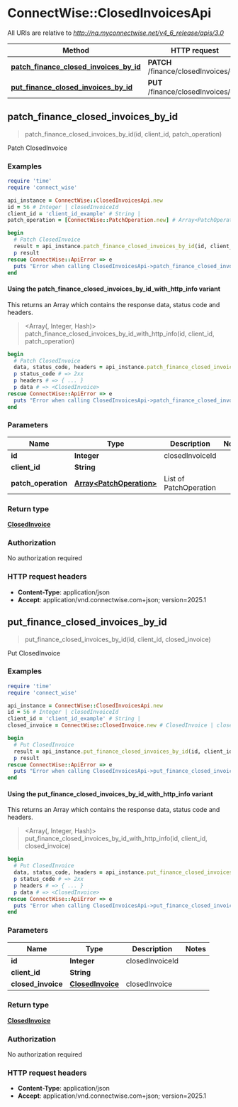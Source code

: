 # ConnectWise::ClosedInvoicesApi

All URIs are relative to *http://na.myconnectwise.net/v4_6_release/apis/3.0*

| Method | HTTP request | Description |
| ------ | ------------ | ----------- |
| [**patch_finance_closed_invoices_by_id**](ClosedInvoicesApi.md#patch_finance_closed_invoices_by_id) | **PATCH** /finance/closedInvoices/{id} | Patch ClosedInvoice |
| [**put_finance_closed_invoices_by_id**](ClosedInvoicesApi.md#put_finance_closed_invoices_by_id) | **PUT** /finance/closedInvoices/{id} | Put ClosedInvoice |


## patch_finance_closed_invoices_by_id

> <ClosedInvoice> patch_finance_closed_invoices_by_id(id, client_id, patch_operation)

Patch ClosedInvoice

### Examples

```ruby
require 'time'
require 'connect_wise'

api_instance = ConnectWise::ClosedInvoicesApi.new
id = 56 # Integer | closedInvoiceId
client_id = 'client_id_example' # String | 
patch_operation = [ConnectWise::PatchOperation.new] # Array<PatchOperation> | List of PatchOperation

begin
  # Patch ClosedInvoice
  result = api_instance.patch_finance_closed_invoices_by_id(id, client_id, patch_operation)
  p result
rescue ConnectWise::ApiError => e
  puts "Error when calling ClosedInvoicesApi->patch_finance_closed_invoices_by_id: #{e}"
end
```

#### Using the patch_finance_closed_invoices_by_id_with_http_info variant

This returns an Array which contains the response data, status code and headers.

> <Array(<ClosedInvoice>, Integer, Hash)> patch_finance_closed_invoices_by_id_with_http_info(id, client_id, patch_operation)

```ruby
begin
  # Patch ClosedInvoice
  data, status_code, headers = api_instance.patch_finance_closed_invoices_by_id_with_http_info(id, client_id, patch_operation)
  p status_code # => 2xx
  p headers # => { ... }
  p data # => <ClosedInvoice>
rescue ConnectWise::ApiError => e
  puts "Error when calling ClosedInvoicesApi->patch_finance_closed_invoices_by_id_with_http_info: #{e}"
end
```

### Parameters

| Name | Type | Description | Notes |
| ---- | ---- | ----------- | ----- |
| **id** | **Integer** | closedInvoiceId |  |
| **client_id** | **String** |  |  |
| **patch_operation** | [**Array&lt;PatchOperation&gt;**](PatchOperation.md) | List of PatchOperation |  |

### Return type

[**ClosedInvoice**](ClosedInvoice.md)

### Authorization

No authorization required

### HTTP request headers

- **Content-Type**: application/json
- **Accept**: application/vnd.connectwise.com+json; version=2025.1


## put_finance_closed_invoices_by_id

> <ClosedInvoice> put_finance_closed_invoices_by_id(id, client_id, closed_invoice)

Put ClosedInvoice

### Examples

```ruby
require 'time'
require 'connect_wise'

api_instance = ConnectWise::ClosedInvoicesApi.new
id = 56 # Integer | closedInvoiceId
client_id = 'client_id_example' # String | 
closed_invoice = ConnectWise::ClosedInvoice.new # ClosedInvoice | closedInvoice

begin
  # Put ClosedInvoice
  result = api_instance.put_finance_closed_invoices_by_id(id, client_id, closed_invoice)
  p result
rescue ConnectWise::ApiError => e
  puts "Error when calling ClosedInvoicesApi->put_finance_closed_invoices_by_id: #{e}"
end
```

#### Using the put_finance_closed_invoices_by_id_with_http_info variant

This returns an Array which contains the response data, status code and headers.

> <Array(<ClosedInvoice>, Integer, Hash)> put_finance_closed_invoices_by_id_with_http_info(id, client_id, closed_invoice)

```ruby
begin
  # Put ClosedInvoice
  data, status_code, headers = api_instance.put_finance_closed_invoices_by_id_with_http_info(id, client_id, closed_invoice)
  p status_code # => 2xx
  p headers # => { ... }
  p data # => <ClosedInvoice>
rescue ConnectWise::ApiError => e
  puts "Error when calling ClosedInvoicesApi->put_finance_closed_invoices_by_id_with_http_info: #{e}"
end
```

### Parameters

| Name | Type | Description | Notes |
| ---- | ---- | ----------- | ----- |
| **id** | **Integer** | closedInvoiceId |  |
| **client_id** | **String** |  |  |
| **closed_invoice** | [**ClosedInvoice**](ClosedInvoice.md) | closedInvoice |  |

### Return type

[**ClosedInvoice**](ClosedInvoice.md)

### Authorization

No authorization required

### HTTP request headers

- **Content-Type**: application/json
- **Accept**: application/vnd.connectwise.com+json; version=2025.1

